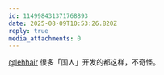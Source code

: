 ```yaml
---
id: 114998431371768893
date: 2025-08-09T10:53:26.820Z
reply: true
media_attachments: 0
---
```


[@lehhair](https://misskey.lehhair.net/@lehhair) 很多「国人」开发的都这样，不奇怪。

